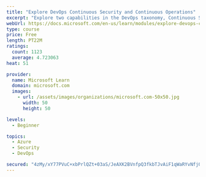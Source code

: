 ```yaml
---
title: "Explore DevOps Continuous Security and Continuous Operations"
excerpt: "Explore two capabilities in the DevOps taxonomy, Continuous Security and Continuous Operations."
webUrl: https://docs.microsoft.com/en-us/learn/modules/explore-devops-continuous-security-operations/
type: course
price: Free
length: PT22M
ratings:
  count: 1123
  average: 4.723063
heat: 51

provider:
  name: Microsoft Learn
  domain: microsoft.com
  images:
    - url: /assets/images/organizations/microsoft.com-50x50.jpg
      width: 50
      height: 50

levels:
  - Beginner

topics:
  - Azure
  - Security
  - DevOps

secured: "4zMy/xY77PVuC+xbPrlQZt+03aS/JeAXK2BVnfpQ3fkbTJvAiF1qWaRYvNfjQ/+ukksK0xtaKtP75JEUaxQnjj/E+sIAOUipvPi/BLoKc8pHa+537n+H5x6Xi0btzI3+jrhqPW476Gx+RtIiV3cFA5ya2exeIoqdSuihUw2KfhZrZoFqb4U7/Ow57LhPlV6XUXexBuOlY7mSBPRSSvicXHuyIfs9lX6u1VS16hnXP9wC/2xk6fNfYq6K+noZbM9vscVbKAzCARPlMT9GfjgzExRLKw0qEaDJmuYNeDy31sSMYvntsS1lFt7uoR7kh3tRgBs+aSytOmXZ/7fwq3Sgdz/AAS2T4fFHvqNGmE5l0iMjACEwva7H8EYdjHr1N7t6+QhLB5csyoLgfXwd43nN1MH31Z1LPwnR/8Fo38jtUsM=;aC5qaIrLi9DLSC5kImtRJg=="
---
```



